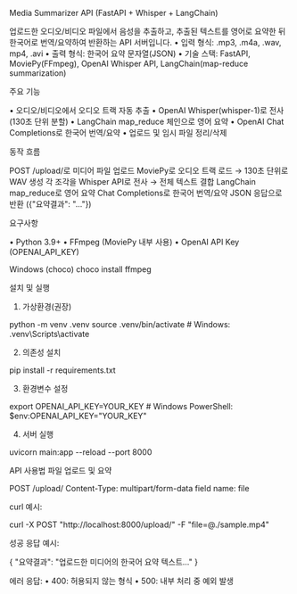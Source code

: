 Media Summarizer API (FastAPI + Whisper + LangChain)

업로드한 오디오/비디오 파일에서 음성을 추출하고, 추출된 텍스트를 영어로 요약한 뒤 한국어로 번역/요약하여 반환하는 API 서버입니다.
• 입력 형식: .mp3, .m4a, .wav, mp4, .avi
• 출력 형식: 한국어 요약 문자열(JSON)
• 기술 스택: FastAPI, MoviePy(FFmpeg), OpenAI Whisper API, LangChain(map-reduce summarization)

주요 기능

• 오디오/비디오에서 오디오 트랙 자동 추출
• OpenAI Whisper(whisper-1)로 전사 (130초 단위 분할)
• LangChain map_reduce 체인으로 영어 요약
• OpenAI Chat Completions로 한국어 번역/요약
• 업로드 및 임시 파일 정리/삭제

동작 흐름

POST /upload/로 미디어 파일 업로드
MoviePy로 오디오 트랙 로드 → 130초 단위로 WAV 생성
각 조각을 Whisper API로 전사 → 전체 텍스트 결합
LangChain map_reduce로 영어 요약
Chat Completions로 한국어 번역/요약
JSON 응답으로 반환 ({"요약결과": "..."})

요구사항

• Python 3.9+
• FFmpeg (MoviePy 내부 사용)
• OpenAI API Key (OPENAI_API_KEY)

Windows (choco) choco install ffmpeg

설치 및 실행

1) 가상환경(권장)

python -m venv .venv source .venv/bin/activate # Windows: .venv\Scripts\activate


2) 의존성 설치

pip install -r requirements.txt


3) 환경변수 설정

export OPENAI_API_KEY=YOUR_KEY # Windows PowerShell: $env:OPENAI_API_KEY="YOUR_KEY"


4) 서버 실행

uvicorn main:app --reload --port 8000

API 사용법 파일 업로드 및 요약

POST /upload/
Content-Type: multipart/form-data
field name: file

curl 예시:

curl -X POST "http://localhost:8000/upload/"
-F "file=@./sample.mp4"


성공 응답 예시:

{ "요약결과": "업로드한 미디어의 한국어 요약 텍스트..." }


에러 응답:
• 400: 허용되지 않는 형식
• 500: 내부 처리 중 예외 발생
